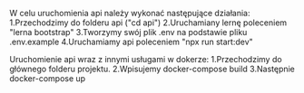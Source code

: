W celu uruchomienia api należy wykonać następujące działania:
1.Przechodzimy do folderu api ("cd api")
2.Uruchamiany lernę poleceniem "lerna bootstrap"
3.Tworzymy swój plik .env na podstawie pliku .env.example
4.Uruchamiamy api poleceniem "npx run start:dev"

Uruchomienie api wraz z innymi usługami w dokerze:
1.Przechodzimy do głównego folderu projektu.
2.Wpisujemy docker-compose build
3.Następnie docker-compose up